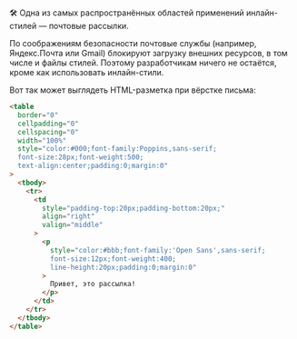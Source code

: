 🛠 Одна из самых распространённых областей применений инлайн-стилей — почтовые рассылки.

По соображениям безопасности почтовые службы (например, Яндекс.Почта или Gmail) блокируют загрузку внешних ресурсов, в том числе и файлы стилей. Поэтому разработчикам ничего не остаётся, кроме как использовать инлайн-стили.

Вот так может выглядеть HTML-разметка при вёрстке письма:

```html
<table
  border="0"
  cellpadding="0"
  cellspacing="0"
  width="100%"
  style="color:#000;font-family:Poppins,sans-serif;
  font-size:28px;font-weight:500;
  text-align:center;padding:0;margin:0"
>
  <tbody>
    <tr>
      <td
        style="padding-top:20px;padding-bottom:20px;"
        align="right"
        valign="middle"
      >
        <p
          style="color:#bbb;font-family:'Open Sans',sans-serif;
          font-size:12px;font-weight:400;
          line-height:20px;padding:0;margin:0"
        >
          Привет, это рассылка!
        </p>
      </td>
    </tr>
  </tbody>
</table>
```
